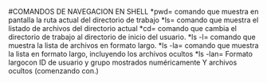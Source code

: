 #COMANDOS DE NAVEGACION EN SHELL
*pwd= comando que muestra en pantalla la ruta actual del directorio de trabajo
*ls= comando que muestra el listado de archivos del directorio actual
*cd= comando que cambia el directorio de trabajo al directorio de inicio del usuario.
*ls -l= comando que muestra la lista de archivos en formato largo.
*ls -la= comando que muestra la lista en formato largo, incluyendo los archivos ocultos
*ls -lan= Formato largocon ID de usuario y grupo mostrados numéricamente Y archivos ocultos (comenzando con.)